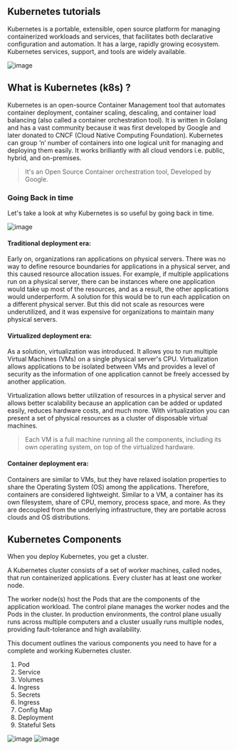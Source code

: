 ## Kubernetes tutorials

Kubernetes is a portable, extensible, open source platform for managing containerized workloads and services, that facilitates both declarative configuration and automation. It has a large, rapidly growing ecosystem. Kubernetes services, support, and tools are widely available.


![image](https://github.com/itanand/devops-for-all/assets/38817976/a2d162f9-3df3-455a-a49e-e75c931c37aa)


## What is Kubernetes (k8s) ?

Kubernetes is an open-source Container Management tool that automates container deployment, container scaling, descaling, and container load balancing (also called a container orchestration tool). It is written in Golang and has a vast community because it was first developed by Google and later donated to CNCF (Cloud Native Computing Foundation). Kubernetes can group ‘n’ number of containers into one logical unit for managing and deploying them easily. It works brilliantly with all cloud vendors i.e. public, hybrid, and on-premises. 

> It's an Open Source Container orchestration tool, Developed by Google.

### Going Back in time 

Let's take a look at why Kubernetes is so useful by going back in time.

![image](https://github.com/itanand/devops-for-all/assets/38817976/4be1cf3f-93ad-4ff7-8efc-ced1c05a2a05)


#### Traditional deployment era:

Early on, organizations ran applications on physical servers. There was no way to define resource boundaries for applications in a physical server, and this caused resource allocation issues. For example, if multiple applications run on a physical server, there can be instances where one application would take up most of the resources, and as a result, the other applications would underperform. A solution for this would be to run each application on a different physical server. But this did not scale as resources were underutilized, and it was expensive for organizations to maintain many physical servers.

#### Virtualized deployment era:

As a solution, virtualization was introduced. It allows you to run multiple Virtual Machines (VMs) on a single physical server's CPU. Virtualization allows applications to be isolated between VMs and provides a level of security as the information of one application cannot be freely accessed by another application.

Virtualization allows better utilization of resources in a physical server and allows better scalability because an application can be added or updated easily, reduces hardware costs, and much more. With virtualization you can present a set of physical resources as a cluster of disposable virtual machines.

> Each VM is a full machine running all the components, including its own operating system, on top of the virtualized hardware.

#### Container deployment era:

Containers are similar to VMs, but they have relaxed isolation properties to share the Operating System (OS) among the applications. Therefore, containers are considered lightweight. Similar to a VM, a container has its own filesystem, share of CPU, memory, process space, and more. As they are decoupled from the underlying infrastructure, they are portable across clouds and OS distributions.

## Kubernetes Components 

When you deploy Kubernetes, you get a cluster.

A Kubernetes cluster consists of a set of worker machines, called nodes, that run containerized applications. Every cluster has at least one worker node.

The worker node(s) host the Pods that are the components of the application workload. The control plane manages the worker nodes and the Pods in the cluster. In production environments, the control plane usually runs across multiple computers and a cluster usually runs multiple nodes, providing fault-tolerance and high availability.

This document outlines the various components you need to have for a complete and working Kubernetes cluster.

<ol>
  <li>Pod  </li>
  <li>Service </li>
  <li>Volumes  </li>
  <li>Ingress </li>
  <li>Secrets </li>
  <li> Ingress </li>
  <li>Config Map </li>
  <li>Deployment </li>
  <li> Stateful Sets</li>
</ol>

![image](https://github.com/itanand/devops-for-all/assets/38817976/9724a4b5-5eaa-4acd-aed2-1e30fd371054)
![image](https://github.com/itanand/devops-for-all/assets/38817976/402d20c0-21cc-4f59-90b6-d8b1ea690287)



